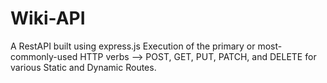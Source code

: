 # Wiki-API

A RestAPI built using express.js
Execution of the primary or most-commonly-used HTTP verbs --> POST, GET, PUT, PATCH, and DELETE for various Static and Dynamic Routes.
